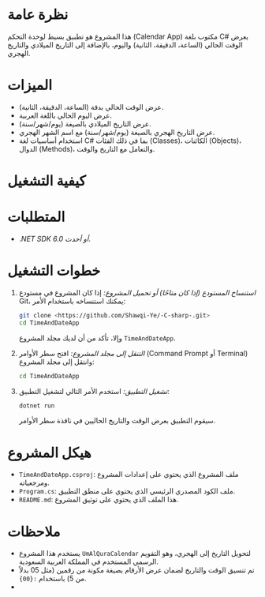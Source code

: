 # نظرة عامة
هذا المشروع هو تطبيق بسيط لوحدة التحكم (Calendar App) مكتوب بلغة C# يعرض الوقت الحالي (الساعة، الدقيقة، الثانية) واليوم، بالإضافة إلى التاريخ الميلادي والتاريخ الهجري.

# الميزات
- عرض الوقت الحالي بدقة (الساعة، الدقيقة، الثانية).
- عرض اليوم الحالي باللغة العربية.
- عرض التاريخ الميلادي بالصيغة (يوم/شهر/سنة).
- عرض التاريخ الهجري بالصيغة (يوم/شهر/سنة) مع اسم الشهر الهجري.
- استخدام أساسيات لغة C# بما في ذلك الفئات (Classes)، الكائنات (Objects)، الدوال (Methods)، والتعامل مع التاريخ والوقت.

# كيفية التشغيل

# المتطلبات
- .*NET SDK 6.0 أو أحدث*.

# خطوات التشغيل
1. *استنساخ المستودع (إذا كان متاحًا) أو تحميل المشروع:*
   إذا كان المشروع في مستودع Git، يمكنك استنساخه باستخدام الأمر:
   ```bash
   git clone <https://github.com/Shawqi-Ye/-C-sharp-.git>
   cd TimeAndDateApp
   ```
   وإلا، تأكد من أن لديك مجلد المشروع `TimeAndDateApp`.

2. *التنقل إلى مجلد المشروع:*
   افتح سطر الأوامر (Command Prompt أو Terminal) وانتقل إلى مجلد المشروع:
   ```bash
   cd TimeAndDateApp
   ```

3. *تشغيل التطبيق:*
   استخدم الأمر التالي لتشغيل التطبيق:
   ```bash
   dotnet run
   ```

   سيقوم التطبيق بعرض الوقت والتاريخ الحاليين في نافذة سطر الأوامر.
# هيكل المشروع

- `TimeAndDateApp.csproj`: ملف المشروع الذي يحتوي على إعدادات المشروع ومرجعياته.
- `Program.cs`: ملف الكود المصدري الرئيسي الذي يحتوي على منطق التطبيق.
- `README.md`: هذا الملف الذي يحتوي على توثيق المشروع.


# ملاحظات
- يستخدم هذا المشروع `UmAlQuraCalendar` لتحويل التاريخ إلى الهجري، وهو التقويم الرسمي المستخدم في المملكة العربية السعودية.
- تم تنسيق الوقت والتاريخ لضمان عرض الأرقام بصيغة مكونة من رقمين (مثل 05 بدلاً من 5) باستخدام `:{00}`.
- 
